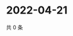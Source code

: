 # 2022-04-21

共 0 条

<!-- BEGIN WEIBO -->
<!-- 最后更新时间 Thu Apr 21 2022 19:14:29 GMT+0800 (China Standard Time) -->

<!-- END WEIBO -->

